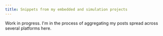 ```yaml
---
title: Snippets from my embedded and simulation projects
---
```

Work in progress. I'm in the process of aggregating my posts spread across several platforms here.


